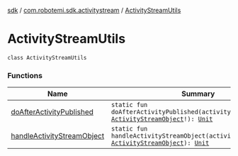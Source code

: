 [sdk](../../index.md) / [com.robotemi.sdk.activitystream](../index.md) / [ActivityStreamUtils](./index.md)

# ActivityStreamUtils

`class ActivityStreamUtils`

### Functions

| Name | Summary |
|---|---|
| [doAfterActivityPublished](do-after-activity-published.md) | `static fun doAfterActivityPublished(activityStreamObject: `[`ActivityStreamObject`](../-activity-stream-object/index.md)`!): `[`Unit`](https://kotlinlang.org/api/latest/jvm/stdlib/kotlin/-unit/index.html) |
| [handleActivityStreamObject](handle-activity-stream-object.md) | `static fun handleActivityStreamObject(activityStreamObject: `[`ActivityStreamObject`](../-activity-stream-object/index.md)`): `[`Unit`](https://kotlinlang.org/api/latest/jvm/stdlib/kotlin/-unit/index.html) |

